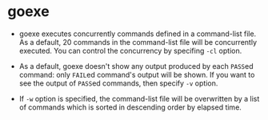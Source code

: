 # goexe

- goexe executes concurrently commands defined in a command-list file. As a default, 20 commands in the command-list file will be concurrently executed. You can control the concurrency by specifing `-cl` option.

- As a default, goexe doesn't show any output produced by each `PASS`ed command: only `FAIL`ed command's output will be shown. If you want to see the output of `PASS`ed commands, then specify `-v` option.

- If `-w` option is specified, the command-list file will be overwritten by a list of commands which is sorted in descending order by elapsed time.
